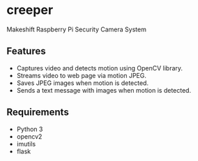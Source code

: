 # creeper
Makeshift Raspberry Pi Security Camera System

## Features

- Captures video and detects motion using OpenCV library.
- Streams video to web page via motion JPEG.
- Saves JPEG images when motion is detected.
- Sends a text message with images when motion is detected.

## Requirements

- Python 3
- opencv2
- imutils
- flask
